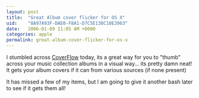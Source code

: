```yaml
---
layout: post
title:  "Great Album cover flicker for OS X"
uid:	"8A97A93F-DAE0-F8A1-D7C5E138C10E3963"
date:   2006-01-09 11:05 AM +0000
categories: apple
permalink: great-album-cover-flicker-for-os-x
---
```

I stumbled across <a href="http://www.steelskies.com/coverflow/" target="_blank">CoverFlow</a> today, its a great way for you to "thumb" across your music collection albums in a visual way... its pretty damn neat! It gets your album covers if it can from various sources (if none present)

It has missed a few of my items, but I am going to give it another bash later to see if it gets them all!